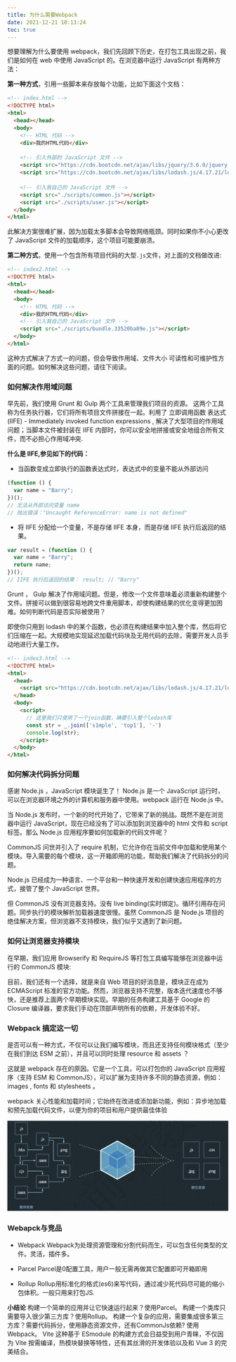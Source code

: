```yaml
---
title: 为什么需要Webpack
date: 2021-12-21 10:13:24
toc: true
---
```


想要理解为什么要使用 webpack，我们先回顾下历史，在打包工具出现之前，我们是如何在 web 中使用 JavaScript 的。在浏览器中运行 JavaScript 有两种方法：

**第一种方式**，引用一些脚本来存放每个功能，比如下面这个文档：

```html
<!-- index.html -->
<!DOCTYPE html>
<html>
  <head></head>
  <body>
    <!-- HTML 代码 -->
    <div>我的HTML代码</div>

    <!-- 引入外部的 JavaScript 文件 -->
    <script src="https://cdn.bootcdn.net/ajax/libs/jquery/3.6.0/jquery.min.js"></script>
    <script src="https://cdn.bootcdn.net/ajax/libs/lodash.js/4.17.21/lodash.core.min.js"></script>

    <!-- 引入我自己的 JavaScript 文件 -->
    <script src="./scripts/common.js"></script>
    <script src="./scripts/user.js"></script>
  </body>
</html>
```

此解决方案很难扩展，因为加载太多脚本会导致网络瓶颈。同时如果你不小心更改了 JavaScript 文件的加载顺序，这个项目可能要崩溃。

**第二种方式**，使用一个包含所有项目代码的大型`.js`文件，对上面的文档做改进:

```html
<!-- index2.html -->
<!DOCTYPE html>
<html>
  <head></head>
  <body>
    <!-- HTML 代码 -->
    <div>我的HTML代码</div>
    <!-- 引入我自己的 JavaScript 文件 -->
    <script src="./scripts/bundle.33520ba89e.js"></script>
  </body>
</html>
```

这种方式解决了方式一的问题，但会导致作用域、文件大小
可读性和可维护性方面的问题。如何解决这些问题，请往下阅读。

### 如何解决作用域问题

早先前，我们使用 Grunt 和 Gulp 两个工具来管理我们项目的资源。
这两个工具称为任务执行器，它们将所有项目文件拼接在一起。利用了 立即调用函数 表达式(IIFE) - Immediately invoked function expressions , 解决了大型项目的作用域问题；当脚本文件被封装在 IIFE 内部时，你可以安全地拼接或安全地组合所有文件，而不必担心作用域冲突.

**什么是 IIFE,参见如下的代码：**

- 当函数变成立即执行的函数表达式时，表达式中的变量不能从外部访问

```js
(function () {
  var name = "Barry";
})();
// 无法从外部访问变量 name
// 抛出错误："Uncaught ReferenceError: name is not defined"
```

- 将 IIFE 分配给一个变量，不是存储 IIFE 本身，而是存储 IIFE 执行后返回的结果。

```js
var result = (function () {
  var name = "Barry";
  return name;
})();
// IIFE 执行后返回的结果： result; // "Barry"
```

Grunt ， Gulp 解决了作用域问题。但是，修改一个文件意味着必须重新构建整个文件。拼接可以做到很容易地跨文件重用脚本，却使构建结果的优化变得更加困难。如何判断代码是否实际被使用？

即使你只用到 lodash 中的某个函数，也必须在构建结果中加入整个库，然后将它们压缩在一起。大规模地实现延迟加载代码块及无用代码的去除，需要开发人员手动地进行大量工作。

```html
<!-- index3.html -->
<!DOCTYPE html>
<html>
  <head>
    <script src="https://cdn.bootcdn.net/ajax/libs/lodash.js/4.17.21/lodash.min.js"></script>
  </head>
  <body>
    <script>
      // 这里我们只使用了一个join函数，确要引入整个lodash库 
      const str = _.join(['s1mple', 'top1'], '-')
      console.log(str);
    </script>
  </body>
</html>
```


### 如何解决代码拆分问题
感谢 Node.js ，JavaScript 模块诞生了！
Node.js 是一个 JavaScript 运行时，可以在浏览器环境之外的计算机和服务器中使用。webpack 运行在 Node.js 中。

当 Node.js 发布时，一个新的时代开始了，它带来了新的挑战。既然不是在浏览器中运行 JavaScript，现在已经没有了可以添加到浏览器中的 html 文件和 script 标签。那么 Node.js 应用程序要如何加载新的代码文件呢？

CommonJS 问世并引入了 require 机制，它允许你在当前文件中加载和使用某个模块。导入需要的每个模块，这一开箱即用的功能，帮助我们解决了代码拆分的问题。

Node.js 已经成为一种语言、一个平台和一种快速开发和创建快速应用程序的方式，接管了整个 JavaScript 世界。

但 CommonJS 没有浏览器支持。没有 live binding(实时绑定)。循环引用存在问题。同步执行的模块解析加载器速度很慢。虽然 CommonJS 是 Node.js 项目的绝佳解决方案，但浏览器不支持模块，我们似乎又遇到了新问题。

### 如何让浏览器支持模块
在早期，我们应用 Browserify 和 RequireJS 等打包工具编写能够在浏览器中运行的 CommonJS 模块:

目前，我们还有一个选择，就是来自 Web 项目的好消息是，模块正在成为ECMAScript 标准的官方功能。然而，浏览器支持不完整，版本迭代速度也不够快，还是推荐上面两个早期模块实现。早期的任务构建工具基于 Google 的 Closure 编译器，要求我们手动在顶部声明所有的依赖，开发体验不好。

### Webpack 搞定这一切
是否可以有一种方式，不仅可以让我们编写模块，而且还支持任何模块格式（至少在我们到达 ESM 之前），并且可以同时处理 resource 和 assets ？

这就是 webpack 存在的原因。它是一个工具，可以打包你的 JavaScript 应用程序（支持 ESM 和 CommonJS），可以扩展为支持许多不同的静态资源，例如：images , fonts 和 stylesheets 。

webpack 关心性能和加载时间；它始终在改进或添加新功能，例如：异步地加载和预先加载代码文件，以便为你的项目和用户提供最佳体验

![webpack](/assets/engineeringImg/webpackImg/webpack.png "webpack")

### Webapck与竞品
- Webpack
Webpack为处理资源管理和分割代码而生，可以包含任何类型的文件。灵活，插件多。

- Parcel
Parcel是0配置工具，用户一般无需再做其它配置即可开箱即用

- Rollup
Rollup用标准化的格式(es6)来写代码，通过减少死代码尽可能的缩小包体积。一般只用来打包JS.

**小结论**
构建一个简单的应用并让它快速运行起来？使用Parcel。
构建一个类库只需要导入很少第三方库？使用Rollup。
构建一个复杂的应用，需要集成很多第三方库？需要代码拆分，使用静态资源文件，还有CommonJs依赖? 使用Webpack。
Vite 这种基于 ESmodule 的构建方式会日益受到用户青睐，不仅因为 Vite 按需编译，热模块替换等特性，还有其丝滑的开发体验以及和 Vue 3 的完美结合。
